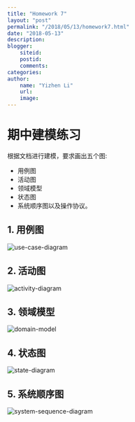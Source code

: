 ```yaml
---
title: "Homework 7"
layout: "post"
permalink: "/2018/05/13/homework7.html"
date: "2018-05-13"
description: 
blogger:
    siteid: 
    postid: 
    comments: 
categories: 
author: 
    name: "Yizhen Li"
    url: 
    image: 
---
```


# 期中建模练习

根据文档进行建模，要求画出五个图:
- 用例图
- 活动图
- 领域模型
- 状态图
- 系统顺序图以及操作协议。

## 1. 用例图

![use-case-diagram](https://alexandrali3.github.io/MyImage/github_page/homework7/use-case-diagram.png)

## 2. 活动图

![activity-diagram](https://alexandrali3.github.io/MyImage/github_page/homework7/activity-diagram.png)

## 3. 领域模型

![domain-model](https://alexandrali3.github.io/MyImage/github_page/homework7/domain-model.png)

## 4. 状态图

![state-diagram](https://alexandrali3.github.io/MyImage/github_page/homework7/state-diagram.png)

## 5. 系统顺序图

![system-sequence-diagram](https://alexandrali3.github.io/MyImage/github_page/homework7/system-sequence-diagram.png)
